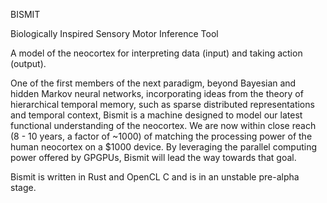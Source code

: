 BISMIT

Biologically Inspired Sensory Motor Inference Tool

A model of the neocortex for interpreting data (input) and taking action (output).

One of the first members of the next paradigm, beyond Bayesian and hidden Markov neural networks, incorporating ideas from the theory of hierarchical temporal memory, such as sparse distributed representations and temporal context, Bismit is a machine designed to model our latest functional understanding of the neocortex. We are now within close reach (8 - 10 years, a factor of ~1000) of matching the processing power of the human neocortex on a $1000 device. By leveraging the parallel computing power offered by GPGPUs, Bismit will lead the way towards that goal.

Bismit is written in Rust and OpenCL C and is in an unstable pre-alpha stage.

